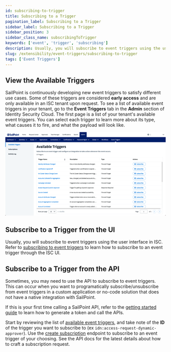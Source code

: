 ```yaml
---
id: subscribing-to-trigger
title: Subscribing to a Trigger
pagination_label: Subscribing to a Trigger
sidebar_label: Subscribing to a Trigger
sidebar_position: 3
sidebar_class_name: subscribingToTrigger
keywords: ['event', 'trigger', 'subscribing']
description: Usually, you will subscribe to event triggers using the user interface in ISC. Refer to subscribing to event triggers to learn how to subscribe to an event trigger through the ISC UI.
slug: /extensibility/event-triggers/subscribing-to-trigger
tags: ['Event Triggers']
---
```


## View the Available Triggers

SailPoint is continuously developing new event triggers to satisfy different use cases. Some of these triggers are considered **early access** and are only available in an ISC tenant upon request. To see a list of available event triggers in your tenant, go to the **Event Triggers** tab in the **Admin** section of Identity Security Cloud. The first page is a list of your tenant's available event triggers. You can select each trigger to learn more about its type, what causes it to fire, and what the payload will look like.

![Available triggers](./img/available-triggers.png)

## Subscribe to a Trigger from the UI

Usually, you will subscribe to event triggers using the user interface in ISC. Refer to [subscribing to event triggers](https://documentation.sailpoint.com/saas/help/common/event_triggers.html#subscribing-to-event-triggers) to learn how to subscribe to an event trigger through the ISC UI.

## Subscribe to a Trigger from the API

Sometimes, you may need to use the API to subscribe to event triggers. This can occur when you want to programatically subscribe/unsubscribe from event triggers in a custom application or no-code solution that does not have a native integration with SailPoint.

If this is your first time calling a SailPoint API, refer to the [getting started guide](../../api/getting-started.md) to learn how to generate a token and call the APIs.

Start by reviewing the list of [available event triggers](/docs/api/beta/triggers#available-event-triggers), and take note of the **ID** of the trigger you want to subscribe to (ex `idn:access-request-dynamic-approver`). Use the [create subscription](/docs/api/beta/create-subscription) endpoint to subscribe to an event trigger of your choosing. See the API docs for the latest details about how to craft a subscription request.
